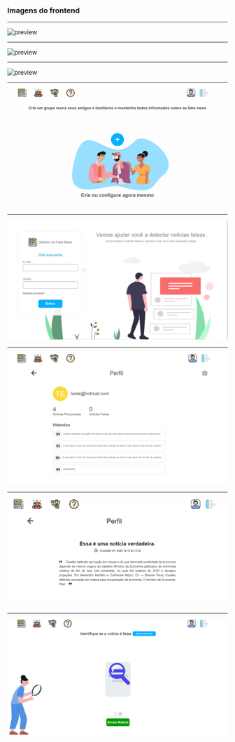 ### Imagens do frontend

---

<img  src="../preview/preview-all.png" alt="preview">

---

<img  src="../preview/gif-detector-send news.gif" alt="preview">

---

<img  src="../preview/gif-detector.gif" alt="preview">

---

<img  src="../preview/group-create.gif" alt="preview">


---

<img  src="../preview/Screenshot_2.png" alt="preview">


---

<img  src="../preview/Screenshot_5.png" alt="preview">

---

<img  src="../preview/Screenshot_6.png" alt="preview">


---

<img  src="../preview/Screenshot_8.png" alt="preview">

